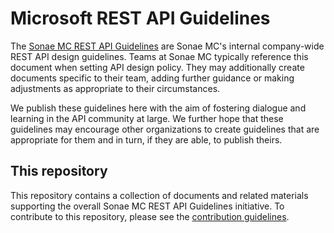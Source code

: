 # Microsoft REST API Guidelines
The [Sonae MC REST API Guidelines](Guidelines.md) are Sonae MC's internal company-wide REST API design guidelines.
Teams at Sonae MC typically reference this document when setting API design policy.
They may additionally create documents specific to their team, adding further guidance or making adjustments as appropriate to their circumstances.

We publish these guidelines here with the aim of fostering dialogue and learning in the API community at large.
We further hope that these guidelines may encourage other organizations to create guidelines that are appropriate for them and in turn, if they are able, to publish theirs.

## This repository
This repository contains a collection of documents and related materials supporting the overall Sonae MC REST API Guidelines initiative. To contribute to this repository, please see the [contribution guidelines][contribution-guidance].

[contribution-guidance]: CONTRIBUTING.md
